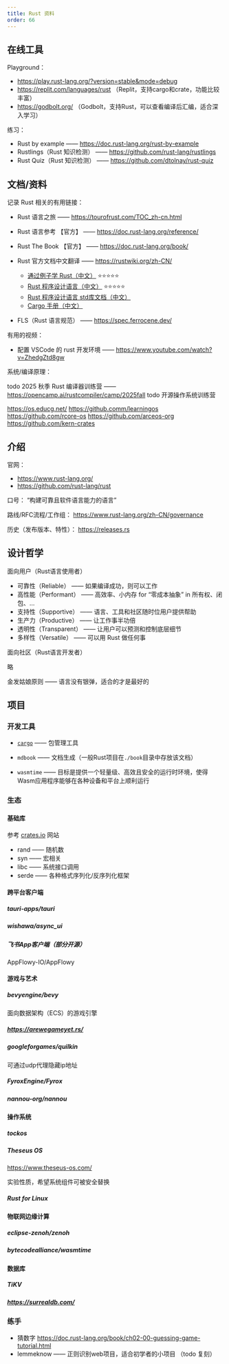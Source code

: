 ```yaml
---
title: Rust 资料
order: 66
---
```


## 在线工具

Playground：

- <https://play.rust-lang.org/?version=stable&mode=debug>
- <https://replit.com/languages/rust> （Replit，支持cargo和crate，功能比较丰富）
- <https://godbolt.org/> （Godbolt，支持Rust，可以查看编译后汇编，适合深入学习）

练习：

- Rust by example —— <https://doc.rust-lang.org/rust-by-example>
- Rustlings（Rust 知识检测） —— <https://github.com/rust-lang/rustlings>
- Rust Quiz（Rust 知识检测） —— <https://github.com/dtolnay/rust-quiz>

## 文档/资料

记录 Rust 相关的有用链接：

- Rust 语言之旅 —— <https://tourofrust.com/TOC_zh-cn.html>
- Rust 语言参考 【官方】 —— <https://doc.rust-lang.org/reference/>
- Rust The Book 【官方】 —— <https://doc.rust-lang.org/book/>
- Rust 官方文档中文翻译 —— <https://rustwiki.org/zh-CN/>

  - [通过例子学 Rust（中文）](https://rustwiki.org/zh-CN/rust-by-example) ⭐⭐⭐⭐⭐
  - [Rust 程序设计语言（中文）](https://rustwiki.org/zh-CN/book/ch01-03-hello-cargo.html) ⭐⭐⭐⭐⭐
  - [Rust 程序设计语言 std库文档（中文）](https://rustwiki.org/zh-CN/std/)
  - [Cargo 手册（中文）](https://rustwiki.org/zh-CN/cargo/)

- FLS（Rust 语言规范） —— <https://spec.ferrocene.dev/>

有用的视频：

- 配置 VSCode 的 rust 开发环境 —— <https://www.youtube.com/watch?v=ZhedgZtd8gw>

系统/编译原理：

todo 2025 秋季 Rust 编译器训练营 —— https://opencamp.ai/rustcompiler/camp/2025fall
todo 开源操作系统训练营

https://os.educg.net/
https://github.comm/learningos
https://github.com/rcore-os
https://github.com/arceos-org
https://github.com/kern-crates

## 介绍

官网：

- <https://www.rust-lang.org/>
- <https://github.com/rust-lang/rust>

口号：
“构建可靠且软件语言能力的语言”

路线/RFC流程/工作组：
<https://www.rust-lang.org/zh-CN/governance>

历史（发布版本、特性）：
<https://releases.rs>

## 设计哲学

面向用户（Rust语言使用者）

- 可靠性（Reliable） —— 如果编译成功，则可以工作
- 高性能（Performant） —— 高效率、小内存 for “零成本抽象” in 所有权、闭包、...
- 支持性（Supportive） —— 语言、工具和社区随时位用户提供帮助
- 生产力（Productive） —— 让工作事半功倍
- 透明性（Transparent） —— 让用户可以预测和控制底层细节
- 多样性（Versatile） —— 可以用 Rust 做任何事

面向社区（Rust语言开发者）

略

金发姑娘原则 —— 语言没有银弹，适合的才是最好的

## 项目

### 开发工具

- [`cargo`](./cargo/README.md) —— 包管理工具

- `mdbook` —— 文档生成（一般Rust项目在`./book`目录中存放该文档）
- `wasmtime` —— 目标是提供一个轻量级、高效且安全的运行时环境，使得Wasm应用程序能够在各种设备和平台上顺利运行

### 生态

#### 基础库

参考 [crates.io](https://crates.io/) 网站

- rand —— 随机数
- syn —— 宏相关
- libc —— 系统接口调用
- serde —— 各种格式序列化/反序列化框架

#### 跨平台客户端

##### tauri-apps/tauri

##### wishawa/async_ui

##### 飞书App客户端（部分开源）

AppFlowy-IO/AppFlowy

#### 游戏与艺术

##### bevyengine/bevy

面向数据架构（ECS）的游戏引擎

##### https://arewegameyet.rs/

##### googleforgames/quilkin

可通过udp代理隐藏ip地址

##### FyroxEngine/Fyrox

##### nannou-org/nannou

#### 操作系统

##### tockos

##### Theseus OS

https://www.theseus-os.com/

实验性质，希望系统组件可被安全替换

##### Rust for Linux

#### 物联网边缘计算

##### eclipse-zenoh/zenoh

##### bytecodealliance/wasmtime

#### 数据库

##### TiKV

##### https://surrealdb.com/

### 练手

- 猜数字 https://doc.rust-lang.org/book/ch02-00-guessing-game-tutorial.html
- lemmeknow —— 正则识别web项目，适合初学者的小项目 （todo 复刻）
